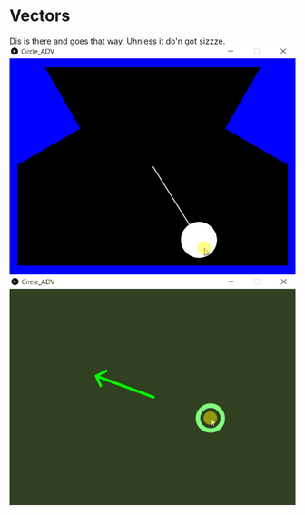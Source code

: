 <h1> Vectors </h1>
Dis is there and goes that way, Uhnless it do'n got sizzze.

<img src="screen.gif">
<img src="Circle_ADV/screen.gif">